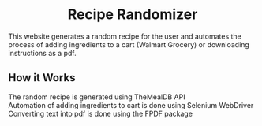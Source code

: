 <h1 align="center">Recipe Randomizer</h1>
This website generates a random recipe for the user and automates the process of adding ingredients to a cart (Walmart Grocery) or downloading instructions as a pdf.
  
## How it Works
The random recipe is generated using TheMealDB API <br>
Automation of adding ingredients to cart is done using Selenium WebDriver <br>
Converting text into pdf is done using the FPDF package
